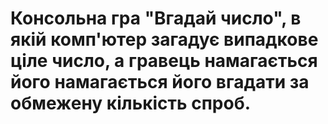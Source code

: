 # Консольна гра "Вгадай число", в якій комп'ютер загадує випадкове ціле число, а гравець намагається його намагається його вгадати за обмежену кількість спроб.
